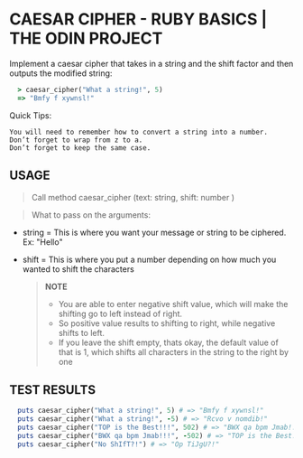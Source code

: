 # CAESAR CIPHER - RUBY BASICS | THE ODIN PROJECT 

Implement a caesar cipher that takes in a string and the shift factor and then outputs the modified string:

```Ruby
  > caesar_cipher("What a string!", 5)
  => "Bmfy f xywnsl!"
```

Quick Tips:

    You will need to remember how to convert a string into a number.
    Don’t forget to wrap from z to a.
    Don’t forget to keep the same case.


## USAGE
> Call method caesar_cipher (text: string, shift: number )

> What to pass on the arguments:
  - string = This is where you want your message or string to be ciphered. Ex: "Hello"
  - shift = This is where you put a number depending on how much you wanted to shift the characters
    
    > **NOTE**
    >
    > - You are able to enter negative shift value, which will make the shifting go to left instead of right.
    > - So positive value results to shifting to right, while negative shifts to left.
    > - If you leave the shift empty, thats okay, the default value of that is 1, which shifts all characters in the string to the right by one



## TEST RESULTS
```Ruby
  puts caesar_cipher("What a string!", 5) # => "Bmfy f xywnsl!"
  puts caesar_cipher("What a string!", -5) # => "Rcvo v nomdib!"
  puts caesar_cipher("TOP is the Best!!!", 502) # => "BWX qa bpm Jmab!!!"
  puts caesar_cipher("BWX qa bpm Jmab!!!", -502) # => "TOP is the Best!!!"
  puts caesar_cipher("No ShIfT?!") # => "Op TiJgU?!"
```